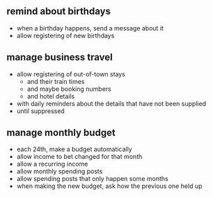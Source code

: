 ## remind about birthdays

* when a birthday happens, send a message about it
* allow registering of new birthdays

## manage business travel

* allow registering of out-of-town stays
    * and their train times
    * and maybe booking numbers
    * and hotel details
* with daily reminders about the details that have not been supplied
* until suppressed

## manage monthly budget

* each 24th, make a budget automatically
* allow income to bet changed for that month
* allow a recurring income
* allow monthly spending posts
* allow spending posts that only happen some months
* when making the new budget, ask how the previous one held up
